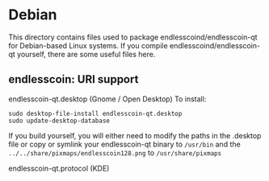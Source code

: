 
Debian
====================
This directory contains files used to package endlesscoind/endlesscoin-qt
for Debian-based Linux systems. If you compile endlesscoind/endlesscoin-qt yourself, there are some useful files here.

## endlesscoin: URI support ##


endlesscoin-qt.desktop  (Gnome / Open Desktop)
To install:

	sudo desktop-file-install endlesscoin-qt.desktop
	sudo update-desktop-database

If you build yourself, you will either need to modify the paths in
the .desktop file or copy or symlink your endlesscoin-qt binary to `/usr/bin`
and the `../../share/pixmaps/endlesscoin128.png` to `/usr/share/pixmaps`

endlesscoin-qt.protocol (KDE)


